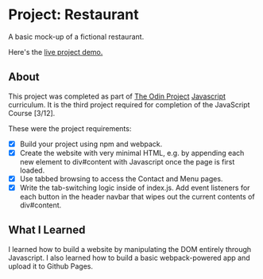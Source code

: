 Project: Restaurant
=============

A basic mock-up of a fictional restaurant.

Here's the [live project demo.](https://alansobchacki.github.io/odin-js-restaurant/)

About
-----

This project was completed as part of [The Odin Project](https://www.theodinproject.com/) [Javascript](https://www.theodinproject.com/paths/full-stack-javascript/courses/javascript) curriculum. It is the third project required for completion of the JavaScript Course [3/12].

These were the project requirements:

- [x] Build your project using npm and webpack.
- [x] Create the website with very minimal HTML, e.g. by appending each new element to div#content with Javascript once the page is first loaded.
- [x] Use tabbed browsing to access the Contact and Menu pages.
- [x] Write the tab-switching logic inside of index.js. Add event listeners for each button in the header navbar that wipes out the current contents of div#content.

What I Learned
-----

I learned how to build a website by manipulating the DOM entirely through Javascript. I also learned how to build a basic webpack-powered app and upload it to Github Pages.

